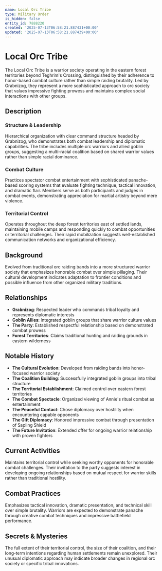 ```yaml
---
name: Local Orc Tribe
type: Military Order
is_hidden: false
entity_id: 7888220
created: '2025-07-13T06:58:21.887431+00:00'
updated: '2025-07-13T06:58:21.887439+00:00'
---
```


# Local Orc Tribe

The Local Orc Tribe is a warrior society operating in the eastern forest territories beyond Teghrim's Crossing, distinguished by their adherence to honor-based combat culture rather than simple raiding brutality. Led by Grabnizog, they represent a more sophisticated approach to orc society that values impressive fighting prowess and maintains complex social interactions with other groups.

## Description

### Structure & Leadership

Hierarchical organization with clear command structure headed by Grabnizog, who demonstrates both combat leadership and diplomatic capabilities. The tribe includes multiple orc warriors and allied goblin groups, suggesting a multi-racial coalition based on shared warrior values rather than simple racial dominance.

### Combat Culture

Practices spectator combat entertainment with sophisticated panache-based scoring systems that evaluate fighting technique, tactical innovation, and dramatic flair. Members serve as both participants and judges in combat events, demonstrating appreciation for martial artistry beyond mere violence.

### Territorial Control

Operates throughout the deep forest territories east of settled lands, maintaining mobile camps and responding quickly to combat opportunities or territorial challenges. Their rapid mobilization suggests well-established communication networks and organizational efficiency.

## Background

Evolved from traditional orc raiding bands into a more structured warrior society that emphasizes honorable combat over simple pillaging. Their cultural development indicates adaptation to frontier conditions and possible influence from other organized military traditions.

## Relationships

- **Grabnizog**: Respected leader who commands tribal loyalty and represents diplomatic interests
- **Goblin Allies**: Integrated goblin groups that share warrior culture values
- **The Party**: Established respectful relationship based on demonstrated combat prowess
- **Forest Territories**: Claims traditional hunting and raiding grounds in eastern wilderness

## Notable History

- **The Cultural Evolution**: Developed from raiding bands into honor-focused warrior society
- **The Coalition Building**: Successfully integrated goblin groups into tribal structure
- **The Territorial Establishment**: Claimed control over eastern forest territories
- **The Combat Spectacle**: Organized viewing of Annie's ritual combat as entertainment
- **The Peaceful Contact**: Chose diplomacy over hostility when encountering capable opponents
- **The Gift Diplomacy**: Honored impressive combat through presentation of Sapling Shield
- **The Future Invitation**: Extended offer for ongoing warrior relationship with proven fighters

## Current Activities

Maintains territorial control while seeking worthy opponents for honorable combat challenges. Their invitation to the party suggests interest in developing ongoing relationships based on mutual respect for warrior skills rather than traditional hostility.

## Combat Practices

Emphasizes tactical innovation, dramatic presentation, and technical skill over simple brutality. Warriors are expected to demonstrate panache through creative combat techniques and impressive battlefield performance.

## Secrets & Mysteries

The full extent of their territorial control, the size of their coalition, and their long-term intentions regarding human settlements remain unexplored. Their unusual diplomatic approach may indicate broader changes in regional orc society or specific tribal innovations.